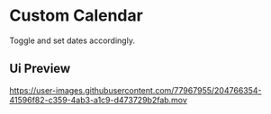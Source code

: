 # Custom Calendar

Toggle and set dates accordingly.

## Ui Preview

https://user-images.githubusercontent.com/77967955/204766354-41596f82-c359-4ab3-a1c9-d473729b2fab.mov




